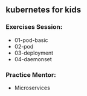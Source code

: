 ## kubernetes for kids

### Exercises Session:

- 01-pod-basic
- 02-pod
- 03-deployment
- 04-daemonset  

### Practice Mentor:

- Microservices 



